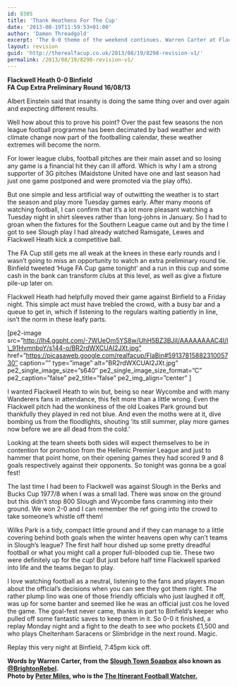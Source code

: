 ```yaml
---
id: 8305
title: 'Thank Heathens For The Cup'
date: '2013-08-19T11:59:53+01:00'
author: 'Damon Threadgold'
excerpt: 'The 0-0 theme of the weekend continues. Warren Carter at Flackwell Heath''s wonky Wilks Park.'
layout: revision
guid: 'http://therealfacup.co.uk/2013/08/19/8298-revision-v1/'
permalink: /2013/08/19/8298-revision-v1/
---
```


**Flackwell Heath 0-0 Binfield  
FA Cup Extra Preliminary Round 16/08/13**

Albert Einstein said that insanity is doing the same thing over and over again and expecting different results.

Well how about this to prove his point? Over the past few seasons the non league football programme has been decimated by bad weather and with climate change now part of the footballing calendar, these weather extremes will become the norm.

For lower league clubs, football pitches are their main asset and so losing any game is a financial hit they can ill afford. Which is why I am a strong supporter of 3G pitches (Maidstone United have one and last season had just one game postponed and were promoted via the play offs).

But one simple and less artificial way of outwitting the weather is to start the season and play more Tuesday games early. After many moons of watching football, I can confirm that it’s a lot more pleasant watching a Tuesday night in shirt sleeves rather than long-johns in January. So I had to groan when the fixtures for the Southern League came out and by the time I got to see Slough play I had already watched Ramsgate, Lewes and Flackwell Heath kick a competitive ball.

The FA Cup still gets me all weak at the knees in these early rounds and I wasn’t going to miss an opportunity to watch an extra preliminary round tie. Binfield tweeted ‘Huge FA Cup game tonight’ and a run in this cup and some cash in the bank can transform clubs at this level, as well as give a fixture pile-up later on.

Flackwell Heath had helpfully moved their game against Binfield to a Friday night. This simple act must have trebled the crowd, with a busy bar and a queue to get in, which if listening to the regulars waiting patiently in line, isn’t the norm in these leafy parts.

\[pe2-image src=”http://lh4.ggpht.com/-7WUeOm5YS8w/UhH5BZ3BJiI/AAAAAAAAC4I/l\_91HvmnboY/s144-o/BR2rdWXCUAI2JXt.jpg” href=”https://picasaweb.google.com/realfacup/FlaBin#5913781588231005730″ caption=”” type=”image” alt=”BR2rdWXCUAI2JXt.jpg” pe2\_single\_image\_size=”s640″ pe2\_single\_image\_size\_format=”C” pe2\_caption=”false” pe2\_title=”false” pe2\_img\_align=”center” \]

I wanted Flackwell Heath to win but, being so near Wycombe and with many Wanderers fans in attendance, this felt more than a little wrong. Even the Flackwell pitch had the wonkiness of the old Loakes Park ground but thankfully they played in red not blue. And even the moths were at it, dive bombing us from the floodlights, shouting ‘its still summer, play more games now before we are all dead from the cold.’

Looking at the team sheets both sides will expect themselves to be in contention for promotion from the Hellenic Premier League and just to hammer that point home, on their opening games they had scored 9 and 8 goals respectively against their opponents. So tonight was gonna be a goal fest!

The last time I had been to Flackwell was against Slough in the Berks and Bucks Cup 1977/8 when I was a small lad. There was snow on the ground but this didn’t stop 800 Slough and Wycombe fans cramming into their ground. We won 2-0 and I can remember the ref going into the crowd to take someone’s whistle off them!

Wilks Park is a tidy, compact little ground and if they can manage to a little covering behind both goals when the winter heavens open why can’t teams in Slough’s league? The first half hour dished up some pretty dreadful football or what you might call a proper full-blooded cup tie. These two were definitely up for the cup! But just before half time Flackwell sparked into life and the teams began to play.

I love watching football as a neutral, listening to the fans and players moan about the official’s decisions when you can see they got them right. The rather plump lino was one of those friendly officials who just laughed it off, was up for some banter and seemed like he was an official just cos he loved the game. The goal-fest never came, thanks in part to Binfield’s keeper who pulled off some fantastic saves to keep them in it. So 0-0 it finished, a replay Monday night and a fight to the death to see who pockets £1,500 and who plays Cheltenham Saracens or Slimbridge in the next round. Magic.

Replay this very night at Binfield, 7:45pm kick off.

**Words by Warren Carter, from the [Slough Town Soapbox](http://www.sloughtownsoapbox.blogspot.com/) also known as [@BrightonRebel](http://twitter.com/#%21/brightonrebel).**  
 **Photo by [Peter Miles](https://twitter.com/PeterRMiles), who is the [The Itinerant Football Watcher.](http://peterrmiles.wordpress.com/)**